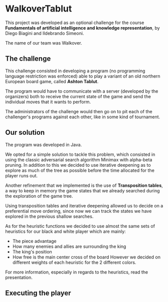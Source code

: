 # WalkoverTablut
This project was developed as an optional challenge for the course **Fundamentals of artificial intelligence and knowledge representation**, by Diego Biagini and Ildebrando Simeoni.

The name of our team was Walkover.

## The challenge
This challenge consisted in developing a program (no programming language restriction was enforced) able to play a variant of an old northern European board game, called **Ashton Tablut**.

The program would have to communicate with a server (developed by the organizers) both to receive the current state of the game and send the individual moves that it wants to perform.

The administrators of the challenge would then go on to pit each of the challenger's programs against each other, like in some kind of tournament.

## Our solution
The program was developed in Java.


We opted for a simple solution to tackle this problem, which consisted in using the classic adversarial search algorithm Minimax with alpha-beta pruning.
In addition to this we decided to use iterative deepening as to explore as much of the tree as possible before the time allocated for the player runs out.


Another refinement that we implemented is the use of **Transposition tables**, a way to keep in memory the game states that we already searched during the exploration of the game tree.

Using transposition tables and iterative deepening allowed us to decide on a preferential move ordering, since now we can track the states we have explored in the previous shallow searches.


As for the heuristic functions we decided to use almost the same sets of heuristics for our black and white player which are mainly:
- The piece advantage
- How many enemies and allies are surrounding the king
- The king's position
- How free is the main center cross of the board
However we decided on different weights of each heuristic for the 2 different colors.


For more information, especially in regards to the heuristics, read the presentation.
## Executing the player
